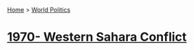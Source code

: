 [Home](../index) > [World Politics](../World%20Politics)
# [1970- Western Sahara Conflict](1970-%20Western%20Sahara%20Conflict)  